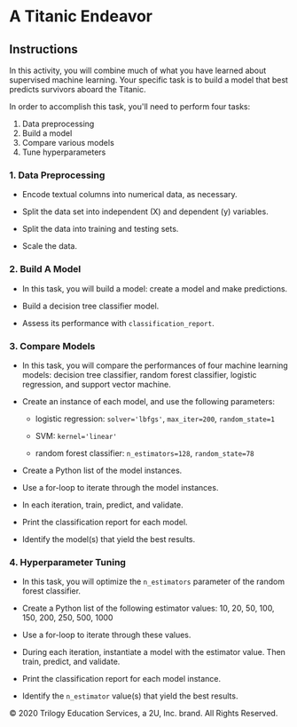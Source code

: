 # A Titanic Endeavor

## Instructions

In this activity, you will combine much of what you have learned about supervised machine learning. Your specific task is to build a model that best predicts survivors aboard the Titanic.

In order to accomplish this task, you'll need to perform four tasks:

1. Data preprocessing
2. Build a model
3. Compare various models
4. Tune hyperparameters

### 1. Data Preprocessing

* Encode textual columns into numerical data, as necessary.

* Split the data set into independent (X) and dependent (y) variables.

* Split the data into training and testing sets.

* Scale the data.

### 2. Build A Model

* In this task, you will build a model: create a model and make predictions.

* Build a decision tree classifier model.

* Assess its performance with `classification_report`.

### 3. Compare Models

* In this task, you will compare the performances of four machine learning models: decision tree classifier, random forest classifier, logistic regression, and support vector machine.

* Create an instance of each model, and use the following parameters:

  * logistic regression: `solver='lbfgs'`, `max_iter=200`, `random_state=1`

  * SVM: `kernel='linear'`

  * random forest classifier: `n_estimators=128`, `random_state=78`

* Create a Python list of the model instances.

* Use a for-loop to iterate through the model instances.

* In each iteration, train, predict, and validate.

* Print the classification report for each model.

* Identify the model(s) that yield the best results.

### 4. Hyperparameter Tuning

* In this task, you will optimize the `n_estimators` parameter of the random forest classifier.

* Create a Python list of the following estimator values: 10, 20, 50, 100, 150, 200, 250, 500, 1000

* Use a for-loop to iterate through these values.

* During each iteration, instantiate a model with the estimator value. Then train, predict, and validate.

* Print the classification report for each model instance.

* Identify the `n_estimator` value(s) that yield the best results.

© 2020 Trilogy Education Services, a 2U, Inc. brand.  All Rights Reserved.